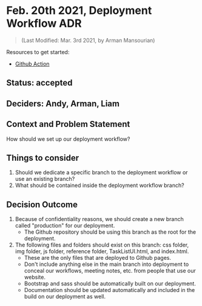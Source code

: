 # Feb. 20th 2021, Deployment Workflow ADR
> (Last Modified: Mar. 3rd 2021, by Arman Mansourian)

Resources to get started:

- [Github Action](https://github.com/DonaldWolfson/cse110-w21-group29/blob/setup-bootstrap/.github/workflows/deploy.yml)

## Status: accepted

## Deciders: Andy, Arman, Liam

## Context and Problem Statement

How should we set up our deployment workflow?

## Things to consider

1. Should we dedicate a specific branch to the deployment workflow or use an existing branch?
2. What should be contained inside the deployment workflow branch?

## Decision Outcome

1. Because of confidentiality reasons, we should create a new branch called "production" for our deployment.
    - The Github repository should be using this branch as the root for the deployment.
2. The following files and folders should exist on this branch: css folder, img folder, js folder, reference folder, TaskListUI.html, and index.html.
    - These are the only files that are deployed to Github pages.
    - Don't include anything else in the main branch into deployment to conceal our workflows, meeting notes, etc. from people that use our website.
    - Bootstrap and sass should be automatically built on our deployment.
    - Documentation should be updated automatically and included in the build on our deployment as well.
